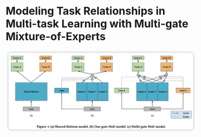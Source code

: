 # Modeling Task Relationships in Multi-task Learning with Multi-gate Mixture-of-Experts



![1717223616096](image/README/1717223616096.png)
